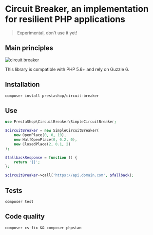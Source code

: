 # Circuit Breaker, an implementation for resilient PHP applications

> Experimental, don't use it yet!

## Main principles

![circuit breaker](https://user-images.githubusercontent.com/1247388/49721725-438bd700-fc63-11e8-8498-82ca681b15fb.png)

This library is compatible with PHP 5.6+ and rely on Guzzle 6.

## Installation

```
composer install prestashop/circuit-breaker
```

## Use

```php
use PrestaShop\CircuitBreaker\SimpleCircuitBreaker;

$circuitBreaker = new SimpleCircuitBreaker(
    new OpenPlace(0, 0, 10),
    new HalfOpenPlace(0, 0.2, 0),
    new ClosedPlace(2, 0.1, 2)
);

$fallbackResponse = function () {
    return '{}';
};

$circuitBreaker->call('https://api.domain.com', $fallback);
```

## Tests

```
composer test
```

## Code quality

```
composer cs-fix && composer phpstan
```